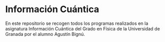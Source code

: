 # Información Cuántica
En este repositorio se recogen todos los programas realizados en la asignatura Información Cuántica del Grado en Física de la Universidad de Granada por el alumno Agustín Bignú.

